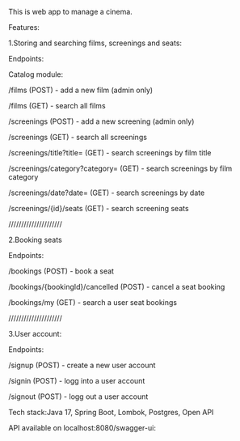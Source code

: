 This is web app to manage a cinema.

Features:

1.Storing and searching films, screenings and seats:

Endpoints:

Catalog module:

/films (POST) - add a new film (admin only)

/films (GET) - search all films

/screenings (POST) - add a new screening (admin only)

/screenings (GET) - search all screenings

/screenings/title?title= (GET) - search screenings by film title

/screenings/category?category= (GET) - search screenings by film category

/screenings/date?date= (GET) - search screenings by date

/screenings/{id}/seats (GET) - search screening seats

/////////////////////

2.Booking seats

Endpoints:

/bookings (POST) - book a seat

/bookings/{bookingId}/cancelled (POST) - cancel a seat booking

/bookings/my (GET) - search a user seat bookings

/////////////////////

3.User account:

Endpoints:

/signup (POST) - create a new user account

/signin (POST) - logg into a user account

/signout (POST) - logg out a user account

Tech stack:Java 17, Spring Boot, Lombok, Postgres, Open API

API available on localhost:8080/swagger-ui: